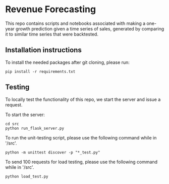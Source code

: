# Revenue Forecasting

This repo contains scripts and notebooks associated with making a one-year growth prediction
given a time series of sales, generated by comparing it to similar time series that were 
backtested. 

## Installation instructions

To install the needed packages after git cloning, please run:

```
pip install -r requirements.txt
```


## Testing

To locally test the functionality of this repo, we start the server and issue a request.

To start the server:
```
cd src
python run_flask_server.py
```

To run the unit-testing script, please use the following command while in '/src'.
```
python -m unittest discover -p "*_test.py"
```

To send 100 requests for load testing, please use the following command while in '/src'.
```
python load_test.py
```